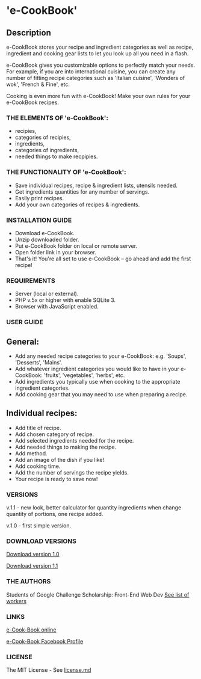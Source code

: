 # 'e-CookBook'

## Description

e-CookBook stores your recipe and ingredient categories as well as recipe, ingredient and cooking gear lists to let you look up all you need in a flash.

e-CookBook gives you customizable options to perfectly match your needs.
For example, if you are into international cuisine, you can create any number of fitting recipe categories such as 'Italian cuisine', 'Wonders of wok', 'French & Fine', etc.

Cooking is even more fun with e-CookBook!
Make your own rules for your e-CookBook recipes.

### THE ELEMENTS OF 'e-CookBook':

- recipies,
- categories of recipies,
- ingredients,
- categories of ingredients,
- needed things to make recpipies.

### THE FUNCTIONALITY OF 'e-CookBook':

- Save individual recipes, recipe & ingredient lists, utensils needed.
- Get ingredients quantities for any number of servings.
- Easily print recipes.
- Add your own categories of recipes & ingredients.

### INSTALLATION GUIDE

- Download e-CookBook.
- Unzip downloaded folder.
- Put e-CookBook folder on local or remote server.
- Open folder link in your browser.
- That's it! You're all set to use e-CookBook – go ahead and add the first recipe!

### REQUIREMENTS

 - Server (local or external).
 - PHP v.5x or higher with enable SQLite 3.
 - Browser with JavaScript enabled.
 
### USER GUIDE

## General:

 - Add any needed recipe categories to your e-CookBook: e.g. 'Soups', 'Desserts', 'Mains'.
 - Add whatever ingredient categories you would like to have in your e-CookBook: 'fruits', 'vegetables', 'herbs', etc.
 - Add ingredients you typically use when cooking to the appropriate ingredient categories.
 - Add cooking gear that you may need to use when preparing a recipe.

## Individual recipes:

 - Add title of recipe.
 - Add chosen category of recipe.
 - Add selected ingredients needed for the recipe.
 - Add needed things to making the recipe.
 - Add method.
 - Add an image of the dish if you like!
 - Add cooking time.
 - Add the number of servings the recipe yields.
 - Your recipe is ready to save now!
 
### VERSIONS

v.1.1 - new look, better calculator for quantity ingredients when change quantity of portions, one recipe added.

v.1.0 - first simple version.

### DOWNLOAD VERSIONS

[Download version 1.0](https://github.com/hajczek/e-Cook-Book/blob/master/e-CookBook-v.1.0.zip)

[Download version 1.1](https://github.com/hajczek/e-Cook-Book/blob/master/e-CookBook-v.1.1.zip)

### THE AUTHORS

Students of Google Challenge Scholarship: Front-End Web Dev
[See list of workers](https://github.com/hajczek/e-Cook-Book/blob/master/List-of-workers.md)

### LINKS

[e-Cook-Book online](http://e-cookbook.online/)

[e-Cook-Book Facebook Profile](https://www.facebook.com/eCookBookProject/)

### LICENSE

The MIT License - See [license.md](https://github.com/hajczek/e-Cook-Book/blob/master/license/license.md)

